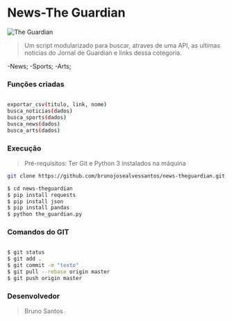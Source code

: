 # News-The Guardian 

![The Guardian](https://media-manager.noticiasaominuto.com/naom_5ae1d9b0e3b1e.jpg?&w=1920)

> Um script modularizado para buscar, atraves de uma API, as ultimas noticias do Jornal de Guardian e links dessa cotegoria.

-News;
-Sports;
-Arts;

### Funções criadas

```sh

exportar_csv(titulo, link, nome)
busca_noticias(dados)
busca_sports(dados)
busca_news(dados)
busca_arts(dados)

```
### Execução
>Pré-requisitos: Ter Git e Python 3 instalados na máquina
```sh
git clone https://github.com/brunojosealvessantos/news-theguardian.git

$ cd news-theguardian
$ pip install requests
$ pip install json
$ pip install pandas
$ python the_guardian.py

```

### Comandos do GIT

```sh

$ git status
$ git add .
$ git commit -m "texto"
$ git pull --rebase origin master
$ git push origin master

```

### Desenvolvedor
> Bruno Santos